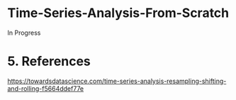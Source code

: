 # Time-Series-Analysis-From-Scratch
In Progress



# 5. References
https://towardsdatascience.com/time-series-analysis-resampling-shifting-and-rolling-f5664ddef77e

